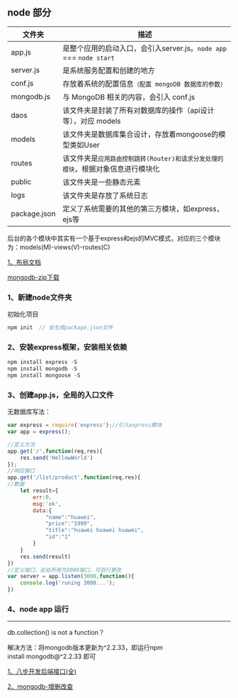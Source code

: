 ## node 部分

| 文件夹 | 描述 |
| ------ | ------ |
| app.js | 是整个应用的启动入口，会引入server.js。`node app` === `node start` |
| server.js | 是系统服务配置和创建的地方 |
| conf.js | 存放着系统的配置信息`（配置 mongoDB 数据库的参数）` |
| mongodb.js | 与 MongoDB 相关的内容，会引入 conf.js |
| daos | 该文件夹是封装了所有对数据库的操作（api设计等），对应 models |
| models | 该文件夹是数据库集合设计，存放着mongoose的模型类如User |
| routes | 该文件夹是`应用路由控制跳转(Router)和请求分发处理的模块`，根据对象信息进行模块化 |
| public | 该文件夹是一些静态元素 |
| logs | 该文件夹是存放了系统日志 |
| package.json | 定义了系统需要的其他的第三方模块，如express，ejs等 |

后台的各个模块中其实有一个基于express和ejs的MVC模式，对应的三个模块为：models(M)-views(V)-routes(C)

[1、布局文档](https://github.com/bitwater/HelloNodejsMedical/blob/master/server.js)

[mongodb-zip下载](http://dl.mongodb.org/dl/win32/x86_64)

### 1、新建node文件夹

初始化项目

```js
npm init  // 会生成package.json文件
```

### 2、安装express框架，安装相关依赖

```js
npm install express -S 
npm install mongodb -S 
npm install mongoose -S 
```

### 3、创建app.js，全局的入口文件

无数据库写法：

```js
var express = require('express');//引入express模块
var app = express();

//定义方法
app.get('/',function(req,res){
    res.send('HellowWorld')
});
//响应接口
app.get('/list/product',function(req,res){
//数据
    let result={
        err:0,
        msg:'ok',
        data:{
            "name":"huawei",
            "price":"1999",
            "title":"huawei huawei huawei",
            "id":"1"
        }
    }
    res.send(result)
})
//定义端口，此处所用为3000端口，可自行更改
var server = app.listen(3000,function(){
    console.log('runing 3000...');
})
```
### 4、node app 运行

---

db.collection() is not a function？

解决方法：将mongodb版本更新为^2.2.33，即运行npm install mongodb@^2.2.33 即可

[1、八步开发后端接口(全)](https://blog.csdn.net/qq_36996271/article/details/85124358)

[2、mongodb-增删改查](https://blog.csdn.net/Xue_zenghui/article/details/99721631)

